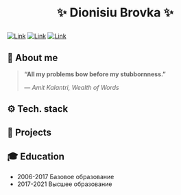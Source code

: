 <h1>
<p style="text-align: center;">
✨ Dionisiu Brovka ✨
</p>
</h1>

<p style="text-align: center;">

[![Link](https://img.shields.io/badge/telegram-goppi-blue?style=for-the-badge&color=%2300b2ff)](mailto:dev.dionisiu.brovka@gmail.com) 
[![Link](https://img.shields.io/badge/github-DIONISIU_BROVKA-blue?style=for-the-badge&color=%234925bb)](mailto:dev.dionisiu.brovka@gmail.com)
[![Link](https://img.shields.io/badge/email-dev.dionisiu.brovka%40gmail.com-green?style=for-the-badge)](mailto:dev.dionisiu.brovka@gmail.com)

</p>

## 🌿 About me
> **“All my problems bow before my stubbornness.”**
> 
> _― Amit Kalantri, Wealth of Words_ 

## ⚙️ Tech. stack

## 💾 Projects


## 🎓 Education

- 2006-2017 Базовое образование 
- 2017-2021 Высшее образование 
